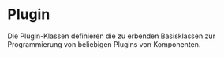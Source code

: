 # Plugin

Die Plugin-Klassen definieren die zu erbenden Basisklassen zur Programmierung von beliebigen Plugins von Komponenten.

